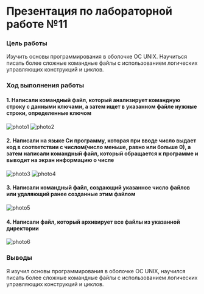 # Презентация по лабораторной работе №11

### Цель работы

Изучить основы программирования в оболочке ОС UNIX. Научиться писать более сложные командные файлы с использованием логических управляющих конструкций и циклов.

### Ход выполнения работы

#### 1. Написали командный файл, который анализирует командную строку с данными ключами, а затем ищет в указанном файле нужные строки, определенные ключом

![photo1](https://sun9-20.userapi.com/s/v1/if2/Q2wuuroNorp1x2P7J620KWwIBTJmTWxCZv8fXQ22VwTO0AcR78rGYGhaib2Dxfb7eoCryG05Zkw9n1VbRXWqYsut.jpg?size=638x447&quality=96&type=album)
![photo2](https://sun9-51.userapi.com/s/v1/if2/MmL4AJUzQLBIUX-4dfhJRr31GxNgPeZRfn0kEGy6KEZOLjI0s-4sP8mCmxfMOvsPrbqssREcaf7t8A064kbllpeP.jpg?size=642x444&quality=96&type=album)

#### 2. Написали на языке Си программу, которая при вводе число выдает код в соответствии с числом(число меньше, равно или больше 0), а затем написали командный файл, который обращается к программе и выводит на экран информацию о числе

![photo3](https://sun9-33.userapi.com/s/v1/if2/Pp1shMKZfUmuvg4BhesodCdV0wk_Q6bBisWCgFFHbxguFU-wGGPEpKmj8JDBVBvFSysSYNTK7xBboNMB0szMod1B.jpg?size=639x446&quality=96&type=album)
![photo4](https://sun1-94.userapi.com/s/v1/if2/Gk8-LFqK7vviJH71Ctvip0aTEroE6hGmRw80jM8XFsvFKrD5JT9fr55YlIQYJlG-0VGuOHGiiS7AB8eQEVydY1u_.jpg?size=639x444&quality=96&type=album)

#### 3. Написали командный файл, создающий указанное число файлов или удаляющий ранее созданные этим файлом

![photo5](https://sun1-22.userapi.com/s/v1/if2/KXpfxG8uplHMwv7rrnCzKi88NGvUzfF3YDLTpqpdhWH41LzT8Eziu-4VI6f9LGA2sIxuQ39ikTJv-gfXk8fAgMJm.jpg?size=638x445&quality=96&type=album)

#### 4. Написали файл, который архивирует все файлы из указанной директории

![photo6](https://sun1-99.userapi.com/s/v1/if2/NGxCCo3N1LSzclgRKd8HNMnycFmd1wA5zq2gmljr2gQjmzO5w0AGVz-8Lgy_XpVY65MFnmGeAj2yIQ-Ojf2VhaFZ.jpg?size=639x444&quality=96&type=album)

### Выводы

Я изучил основы программирования в оболочке ОС UNIX, научился писать более сложные командные файлы с использованием логических управляющих конструкций и циклов.
